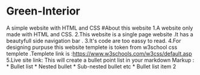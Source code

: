 ﻿# Green-Interior
A simple website with HTML and CSS
#About this website
1.A website only made with HTML and CSS.
2.This website is a single page website .It has a beautyfull side navigation bar .
3.It's code are too eassy to read.
4.For designing purpuse this website templete is token from w3school css templete .Templete link is :https://www.w3schools.com/w3css/default.asp
5.Live site link:
 This will create a bullet point list in your markdown
 Markup : * Bullet list
              * Nested bullet
                  * Sub-nested bullet etc
          * Bullet list item 2

